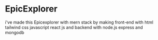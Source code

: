 # EpicExplorer
i've made this Epicexplorer with mern stack by making front-end with html tailwind css javascript react js and backend with node.js express and mongodb
